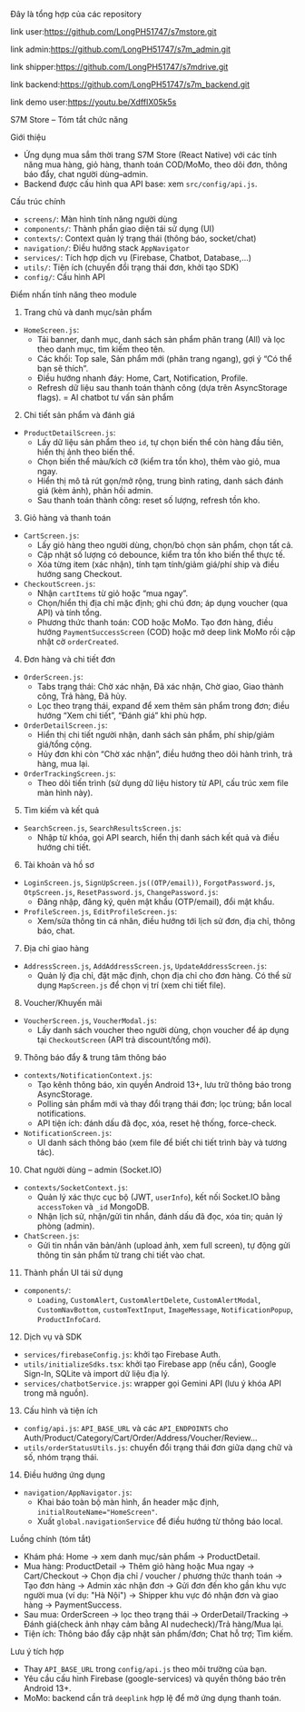 
Đây là tổng hợp của các repository 

link user:https://github.com/LongPH51747/s7mstore.git

link admin:https://github.com/LongPH51747/s7m_admin.git

link shipper:https://github.com/LongPH51747/s7mdrive.git

link backend:https://github.com/LongPH51747/s7m_backend.git

link demo user:https://youtu.be/XdffIX05k5s

S7M Store – Tóm tắt chức năng 

Giới thiệu
- Ứng dụng mua sắm thời trang S7M Store (React Native) với các tính năng mua hàng, giỏ hàng, thanh toán COD/MoMo, theo dõi đơn, thông báo đẩy, chat người dùng–admin.
- Backend được cấu hình qua API base: xem `src/config/api.js`.

Cấu trúc chính
- `screens/`: Màn hình tính năng người dùng
- `components/`: Thành phần giao diện tái sử dụng (UI)
- `contexts/`: Context quản lý trạng thái (thông báo, socket/chat)
- `navigation/`: Điều hướng stack `AppNavigator`
- `services/`: Tích hợp dịch vụ (Firebase, Chatbot, Database,...)
- `utils/`: Tiện ích (chuyển đổi trạng thái đơn, khởi tạo SDK)
- `config/`: Cấu hình API

Điểm nhấn tính năng theo module

1) Trang chủ và danh mục/sản phẩm
- `HomeScreen.js`:
  - Tải banner, danh mục, danh sách sản phẩm phân trang (All) và lọc theo danh mục, tìm kiếm theo tên.
  - Các khối: Top sale, Sản phẩm mới (phân trang ngang), gợi ý “Có thể bạn sẽ thích”.
  - Điều hướng nhanh đáy: Home, Cart, Notification, Profile.
  - Refresh dữ liệu sau thanh toán thành công (dựa trên AsyncStorage flags).
  = AI chatbot tư vấn sản phẩm
    
2) Chi tiết sản phẩm và đánh giá
- `ProductDetailScreen.js`:
  - Lấy dữ liệu sản phẩm theo `id`, tự chọn biến thể còn hàng đầu tiên, hiển thị ảnh theo biến thể.
  - Chọn biến thể màu/kích cỡ (kiểm tra tồn kho), thêm vào giỏ, mua ngay.
  - Hiển thị mô tả rút gọn/mở rộng, trung bình rating, danh sách đánh giá (kèm ảnh), phản hồi admin.
  - Sau thanh toán thành công: reset số lượng, refresh tồn kho.

3) Giỏ hàng và thanh toán
- `CartScreen.js`:
  - Lấy giỏ hàng theo người dùng, chọn/bỏ chọn sản phẩm, chọn tất cả.
  - Cập nhật số lượng có debounce, kiểm tra tồn kho biến thể thực tế.
  - Xóa từng item (xác nhận), tính tạm tính/giảm giá/phí ship và điều hướng sang Checkout.
- `CheckoutScreen.js`:
  - Nhận `cartItems` từ giỏ hoặc “mua ngay”.
  - Chọn/hiển thị địa chỉ mặc định; ghi chú đơn; áp dụng voucher (qua API) và tính tổng.
  - Phương thức thanh toán: COD hoặc MoMo. Tạo đơn hàng, điều hướng `PaymentSuccessScreen` (COD) hoặc mở deep link MoMo rồi cập nhật cờ `orderCreated`.

4) Đơn hàng và chi tiết đơn
- `OrderScreen.js`:
  - Tabs trạng thái: Chờ xác nhận, Đã xác nhận, Chờ giao, Giao thành công, Trả hàng, Đã hủy.
  - Lọc theo trạng thái, expand để xem thêm sản phẩm trong đơn; điều hướng “Xem chi tiết”, “Đánh giá” khi phù hợp.
- `OrderDetailScreen.js`:
  - Hiển thị chi tiết người nhận, danh sách sản phẩm, phí ship/giảm giá/tổng cộng.
  - Hủy đơn khi còn “Chờ xác nhận”, điều hướng theo dõi hành trình, trả hàng, mua lại.
- `OrderTrackingScreen.js`:
  - Theo dõi tiến trình (sử dụng dữ liệu history từ API, cấu trúc xem file màn hình này).

5) Tìm kiếm và kết quả
- `SearchScreen.js`, `SearchResultsScreen.js`:
  - Nhập từ khóa, gọi API search, hiển thị danh sách kết quả và điều hướng chi tiết.

6) Tài khoản và hồ sơ
- `LoginScreen.js`, `SignUpScreen.js((OTP/email))`, `ForgotPassword.js`, `OtpScreen.js`, `ResetPassword.js`, `ChangePassword.js`:
  - Đăng nhập, đăng ký, quên mật khẩu (OTP/email), đổi mật khẩu.
- `ProfileScreen.js`, `EditProfileScreen.js`:
  - Xem/sửa thông tin cá nhân, điều hướng tới lịch sử đơn, địa chỉ, thông báo, chat.

7) Địa chỉ giao hàng
- `AddressScreen.js`, `AddAddressScreen.js`, `UpdateAddressScreen.js`:
  - Quản lý địa chỉ, đặt mặc định, chọn địa chỉ cho đơn hàng. Có thể sử dụng `MapScreen.js` để chọn vị trí (xem chi tiết file).

8) Voucher/Khuyến mãi
- `VoucherScreen.js`, `VoucherModal.js`:
  - Lấy danh sách voucher theo người dùng, chọn voucher để áp dụng tại `CheckoutScreen` (API trả discount/tổng mới).

9) Thông báo đẩy & trung tâm thông báo
- `contexts/NotificationContext.js`:
  - Tạo kênh thông báo, xin quyền Android 13+, lưu trữ thông báo trong AsyncStorage.
  - Polling sản phẩm mới và thay đổi trạng thái đơn; lọc trùng; bắn local notifications.
  - API tiện ích: đánh dấu đã đọc, xóa, reset hệ thống, force-check.
- `NotificationScreen.js`:
  - UI danh sách thông báo (xem file để biết chi tiết trình bày và tương tác).

10) Chat người dùng – admin (Socket.IO)
- `contexts/SocketContext.js`:
  - Quản lý xác thực cục bộ (JWT, `userInfo`), kết nối Socket.IO bằng `accessToken` và `_id` MongoDB.
  - Nhận lịch sử, nhận/gửi tin nhắn, đánh dấu đã đọc, xóa tin; quản lý phòng (admin).
- `ChatScreen.js`:
  - Gửi tin nhắn văn bản/ảnh (upload ảnh, xem full screen), tự động gửi thông tin sản phẩm từ trang chi tiết vào chat.

11) Thành phần UI tái sử dụng
- `components/`:
  - `Loading`, `CustomAlert`, `CustomAlertDelete`, `CustomAlertModal`, `CustomNavBottom`, `customTextInput`, `ImageMessage`, `NotificationPopup`, `ProductInfoCard`.

12) Dịch vụ và SDK
- `services/firebaseConfig.js`: khởi tạo Firebase Auth.
- `utils/initializeSdks.tsx`: khởi tạo Firebase app (nếu cần), Google Sign-In, SQLite và import dữ liệu địa lý.
- `services/chatbotService.js`: wrapper gọi Gemini API (lưu ý khóa API trong mã nguồn).

13) Cấu hình và tiện ích
- `config/api.js`: `API_BASE_URL` và các `API_ENDPOINTS` cho Auth/Product/Category/Cart/Order/Address/Voucher/Review…
- `utils/orderStatusUtils.js`: chuyển đổi trạng thái đơn giữa dạng chữ và số, nhóm trạng thái.

14) Điều hướng ứng dụng
- `navigation/AppNavigator.js`:
  - Khai báo toàn bộ màn hình, ẩn header mặc định, `initialRouteName="HomeScreen"`.
  - Xuất `global.navigationService` để điều hướng từ thông báo local.

Luồng chính (tóm tắt)
- Khám phá: Home → xem danh mục/sản phẩm → ProductDetail.
- Mua hàng: ProductDetail → Thêm giỏ hàng hoặc Mua ngay → Cart/Checkout → Chọn địa chỉ / voucher / phương thức thanh toán → Tạo đơn hàng → Admin xác nhận đơn → Gửi đơn đến kho gần khu vực người mua (ví dụ: "Hà Nội") → Shipper khu vực đó nhận đơn và giao hàng → PaymentSuccess.
- Sau mua: OrderScreen → lọc theo trạng thái → OrderDetail/Tracking → Đánh giá(check ảnh nhạy cảm bằng AI nudecheck)/Trả hàng/Mua lại.
- Tiện ích: Thông báo đẩy cập nhật sản phẩm/đơn; Chat hỗ trợ; Tìm kiếm.

Lưu ý tích hợp
- Thay `API_BASE_URL` trong `config/api.js` theo môi trường của bạn.
- Yêu cầu cấu hình Firebase (google-services) và quyền thông báo trên Android 13+.
- MoMo: backend cần trả `deeplink` hợp lệ để mở ứng dụng thanh toán.
  



